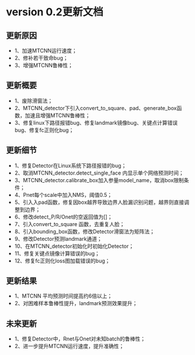 # version 0.2更新文档

## 更新原因

* 1、加速MTCNN运行速度；
* 2、修补若干致命bug；
* 3、增强MTCNN鲁棒性；

## 更新概要

* 1、废除滑窗法；
* 2、MTCNN_detector下引入convert_to_square、pad、generate_box函数，加速且增强MTCNN鲁棒性；
* 3、修复linux下路径报错bug、修复landmark镜像bug、关键点计算错误bug、修复fc正则化bug；

## 更新细节

* 1、修复Detector在Linux系统下路径报错的bug；
* 2、取消MTCNN_detector.detect_single_face 内显示单个网络预测时间；
* 3、MTCNN_detector.calibrate_box加入参量model_name，取消box限制条件；
* 4、Pnet每个scale中加入NMS，阈值0.5；
* 5、引入入pad函数，修复因box越界导致边界人脸漏识别问题，越界则直接调整到边界；
* 6、修改detect_P/R/Onet的空返回值为[]；
* 7、引入convert_to_square 函数，去重复人脸；
* 8、引入bounding_box函数，修改Detector滑窗法为矩阵法；
* 9、修改Detector预测landmark通道；
* 10、在MTCNN_detector初始化时初始化Detector；
* 11、修复关键点镜像计算错误的bug；
* 12、修复fc正则化loss图加载错误的bug；

## 更新结果

* 1、MTCNN 平均预测时间提高约6倍以上；
* 2、对困难样本鲁棒性提升，landmark预测效果提升；

## 未来更新

* 1、修复Detector中，Rnet与Onet对未知batch的鲁棒性；
* 2、进一步提升MTCNN运行速度，提升准确性；